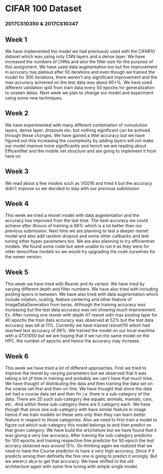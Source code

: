 # CIFAR 100 Dataset

### 2017CS10350 & 2017CS10347

## Week 1
We have implemented the model we had previosuly used with the CIFAR10 dataset which was using only CNN layers and a dense layer. We have increased the numbers of CNNs and also the filter size for the purpose of this assignment. We have used data augmentation too but the improvement in accuracy has plateud after 50 iterations and even though we trained the model for 300 iterations, there weren't any significant improvement and the max accuracy achieved on the test data was about 60+%. We have used different validation split from train data every 50 epochs for generalization to unseen datas. Next week we plan to change our model and experiment using some new techniques.

## Week 2
We have experimented with many different combination of convolution layers, dense layer, dropouts etc. but nothing significant can be achived through these chznges. We have gained a littel accuracy but we have figured out thta increasing the coomplexity by adding layers will not make our model improve more significantly and hench we are reading about EfficentNet and the mobile net structure and are going to implement it from here on.

## Week 3
We read about a few models such as VGG16 and tried it but the accuracy didn't improve so we decided to stay with our previous submission

## Week 4
This week we tried a resnet model with data augmentation and the accuracy has improved from the last time. The best accuracy we could achieve after 4hours of training is 66% which is a lot better than our previous submission. Next time we are planning to test a deeper resnet model and also add random dropout and some other callbacks and test tuning other hyper parameters too. We are also planning to try efficientnet models. We found some code but were unable to run it as they were for older tensorflow models so we would try upgrading the code ourselves for the newer version.

## Week 5
This week we have tried with Resnet and its varient. We have tried by varying different depth and filter numbers. We have also tried with including pooling layers in between. We have also tried with data augmentation which include rotation, scaling, feature centering and other feature of ImageDataGeneration from keras. Although the training accuracy was increasing but the test data accuracy was not showing much improvement. Ex. After running one resnet with depth 47 resnet with max pooling layer for 40 epochs the train data accuracy was observed at 52% but the test data accuracy was sill at 11%.  Currently we have trained resnet110 which had reached test accuracy of 68%. We trained the model on our local machine with a GTX1050 but we are hoping that if we run the same model on the HPC, the number of epochs and hence the accuracy may increase.

## Week 6
This week we have tried a lot of different approaches. First we tried to improve the resnet by varying parameters but we observed that it was taking a lot of time in training and probably we can't have that much time. We have thought of distributing the data and then training the data set on the coarse set first and then on fine. We have thought that since the data set had a course data set and then fin i.e. there is a sub-category of the data. There are 20 such sub-category like aquatic animals, mamals, cars, etc.. And within these sub-category there are 5 category each. We have though that since one sub-category with have similar feature in image hence if we train models on these sets only then they can learn better feature in respect to those categories. Also we need to first train a model to figure out which sub-category this model belongs to and then predict on that given category. We have build the articheture but we have found that it was giving a very low accuracy. After training the sub-category predictor for 100 epochs and training respective fine predictor for 50 epoch the test accracy obtained was around 15%. On thinking again we realized that we need to have the Course predictor to have a very high accuracy. SInce if it predicts wrong then definetly the fine one is going to predict it wrongly. But we weren;t ab;e to get that accuracy. We have shifted to the old architecture again with some fine tuning with simple single model.
